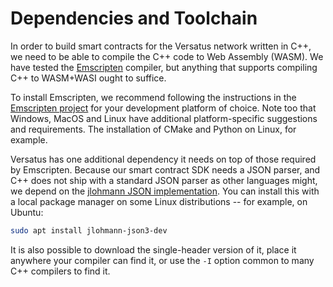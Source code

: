 # Dependencies and Toolchain

In order to build smart contracts for the Versatus network written in C++, we need to be able to compile the C++ code to Web Assembly (WASM). We have tested the [Emscripten](https://emscripten.org/) compiler, but anything that supports compiling C++ to WASM+WASI ought to suffice.

To install Emscripten, we recommend following the instructions in the [Emscripten project](https://emscripten.org/docs/getting_started/downloads.html) for your development platform of choice. Note too that Windows, MacOS and Linux have additional platform-specific suggestions and requirements. The installation of CMake and Python on Linux, for example.

Versatus has one additional dependency it needs on top of those required by Emscripten. Because our smart contract SDK needs a JSON parser, and C++ does not ship with a standard JSON parser as other languages might, we depend on the [jlohmann JSON implementation](https://github.com/nlohmann/json). You can install this with a local package manager on some Linux distributions -- for example, on Ubuntu:

```bash
sudo apt install jlohmann-json3-dev
```

It is also possible to download the single-header version of it, place it anywhere your compiler can find it, or use the `-I` option common to many C++ compilers to find it.
